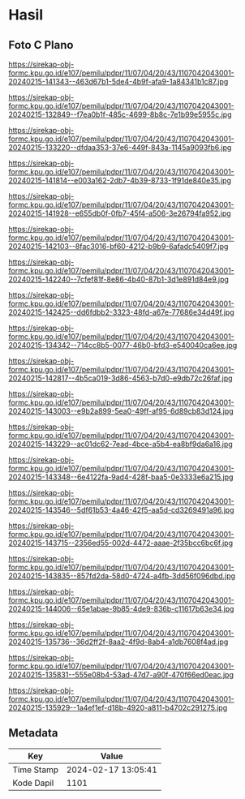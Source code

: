 # Hasil

## Foto C Plano

https://sirekap-obj-formc.kpu.go.id/e107/pemilu/pdpr/11/07/04/20/43/1107042043001-20240215-141343--463d67b1-5de4-4b9f-afa9-1a84341b1c87.jpg

https://sirekap-obj-formc.kpu.go.id/e107/pemilu/pdpr/11/07/04/20/43/1107042043001-20240215-132849--f7ea0b1f-485c-4699-8b8c-7e1b99e5955c.jpg

https://sirekap-obj-formc.kpu.go.id/e107/pemilu/pdpr/11/07/04/20/43/1107042043001-20240215-133220--dfdaa353-37e6-449f-843a-1145a9093fb6.jpg

https://sirekap-obj-formc.kpu.go.id/e107/pemilu/pdpr/11/07/04/20/43/1107042043001-20240215-141814--e003a162-2db7-4b39-8733-1f91de840e35.jpg

https://sirekap-obj-formc.kpu.go.id/e107/pemilu/pdpr/11/07/04/20/43/1107042043001-20240215-141928--e655db0f-0fb7-45f4-a506-3e26794fa952.jpg

https://sirekap-obj-formc.kpu.go.id/e107/pemilu/pdpr/11/07/04/20/43/1107042043001-20240215-142103--8fac3016-bf60-4212-b9b9-6afadc5409f7.jpg

https://sirekap-obj-formc.kpu.go.id/e107/pemilu/pdpr/11/07/04/20/43/1107042043001-20240215-142240--7cfef81f-8e86-4b40-87b1-3d1e891d84e9.jpg

https://sirekap-obj-formc.kpu.go.id/e107/pemilu/pdpr/11/07/04/20/43/1107042043001-20240215-142425--dd6fdbb2-3323-48fd-a67e-77686e34d49f.jpg

https://sirekap-obj-formc.kpu.go.id/e107/pemilu/pdpr/11/07/04/20/43/1107042043001-20240215-134342--714cc8b5-0077-46b0-bfd3-e540040ca6ee.jpg

https://sirekap-obj-formc.kpu.go.id/e107/pemilu/pdpr/11/07/04/20/43/1107042043001-20240215-142817--4b5ca019-3d86-4563-b7d0-e9db72c26faf.jpg

https://sirekap-obj-formc.kpu.go.id/e107/pemilu/pdpr/11/07/04/20/43/1107042043001-20240215-143003--e9b2a899-5ea0-49ff-af95-6d89cb83d124.jpg

https://sirekap-obj-formc.kpu.go.id/e107/pemilu/pdpr/11/07/04/20/43/1107042043001-20240215-143229--ac01dc62-7ead-4bce-a5b4-ea8bf9da6a16.jpg

https://sirekap-obj-formc.kpu.go.id/e107/pemilu/pdpr/11/07/04/20/43/1107042043001-20240215-143348--6e4122fa-9ad4-428f-baa5-0e3333e6a215.jpg

https://sirekap-obj-formc.kpu.go.id/e107/pemilu/pdpr/11/07/04/20/43/1107042043001-20240215-143546--5df61b53-4a46-42f5-aa5d-cd3269491a96.jpg

https://sirekap-obj-formc.kpu.go.id/e107/pemilu/pdpr/11/07/04/20/43/1107042043001-20240215-143715--2356ed55-002d-4472-aaae-2f35bcc6bc6f.jpg

https://sirekap-obj-formc.kpu.go.id/e107/pemilu/pdpr/11/07/04/20/43/1107042043001-20240215-143835--857fd2da-58d0-4724-a4fb-3dd56f096dbd.jpg

https://sirekap-obj-formc.kpu.go.id/e107/pemilu/pdpr/11/07/04/20/43/1107042043001-20240215-144006--65e1abae-9b85-4de9-836b-c11617b63e34.jpg

https://sirekap-obj-formc.kpu.go.id/e107/pemilu/pdpr/11/07/04/20/43/1107042043001-20240215-135736--36d2ff2f-8aa2-4f9d-8ab4-a1db7608f4ad.jpg

https://sirekap-obj-formc.kpu.go.id/e107/pemilu/pdpr/11/07/04/20/43/1107042043001-20240215-135831--555e08b4-53ad-47d7-a90f-470f66ed0eac.jpg

https://sirekap-obj-formc.kpu.go.id/e107/pemilu/pdpr/11/07/04/20/43/1107042043001-20240215-135929--1a4ef1ef-d18b-4920-a811-b4702c291275.jpg


## Metadata

| Key        | Value               |
| ---------- | ------------------- |
| Time Stamp | 2024-02-17 13:05:41 |
| Kode Dapil | 1101                |



